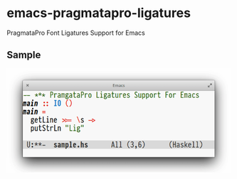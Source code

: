 # emacs-pragmatapro-ligatures
PragmataPro Font Ligatures Support for Emacs

## Sample
<img src="./sample.gif">

